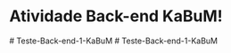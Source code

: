 # Atividade Back-end KaBuM!
 
#   T e s t e - B a c k - e n d - 1 - K a B u M  
 #   T e s t e - B a c k - e n d - 1 - K a B u M  
 
